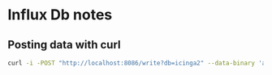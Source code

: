 # Influx Db notes
## Posting data with curl
```bash
curl -i -POST "http://localhost:8086/write?db=icinga2" --data-binary 'annotations,title=recalibration,tags=server text="Recalibrated A/C to 14/24/24" '"$(date -d 'last thursday 3:15pm' +%s)000000000"
```

